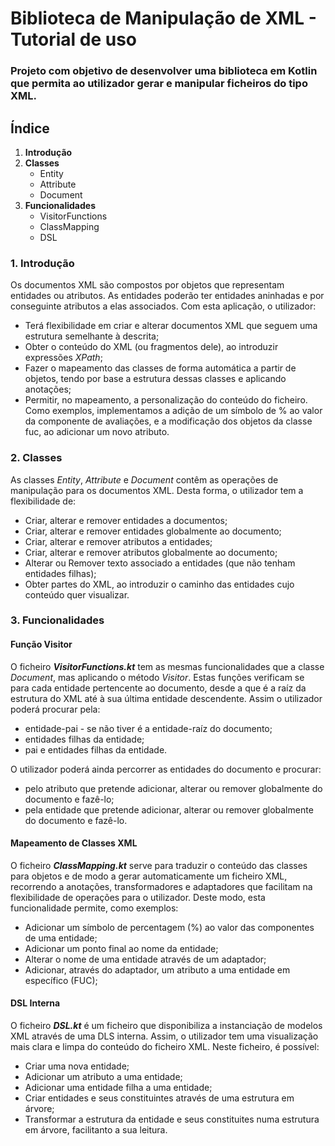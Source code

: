 # Biblioteca de Manipulação de XML - Tutorial de uso
### Projeto com objetivo de desenvolver uma biblioteca em Kotlin que permita ao utilizador gerar e manipular ficheiros do tipo XML.

## Índice

1. **Introdução**
2. **Classes**
    - Entity
    - Attribute
    - Document
3. **Funcionalidades**
    - VisitorFunctions
    - ClassMapping
    - DSL

### 1. Introdução

Os documentos XML são compostos por objetos que representam entidades ou atributos. As entidades poderão ter entidades aninhadas e por conseguinte atributos a elas associados.
Com esta aplicação, o utilizador:
- Terá flexibilidade em criar e alterar documentos XML que seguem uma estrutura semelhante à descrita;
- Obter o conteúdo do XML (ou fragmentos dele), ao introduzir expressões _XPath_;
- Fazer o mapeamento das classes de forma automática a partir de objetos, tendo por base a estrutura dessas classes e aplicando anotações;
- Permitir, no mapeamento, a personalização do conteúdo do ficheiro. Como exemplos, implementamos a adição de um símbolo de % ao valor da componente de avaliações, e a modificação dos objetos da classe fuc, ao adicionar um novo atributo.


### 2. Classes

As classes _Entity_, _Attribute_ e _Document_ contêm as operações de manipulação para os documentos XML.
Desta forma, o utilizador tem a flexibilidade de:
- Criar, alterar e remover entidades a documentos;
- Criar, alterar e remover entidades globalmente ao documento;
- Criar, alterar e remover atributos a entidades;
- Criar, alterar e remover atributos globalmente ao documento;
- Alterar ou Remover texto associado a entidades (que não tenham entidades filhas);
- Obter partes do XML, ao introduzir o caminho das entidades cujo conteúdo quer visualizar.


### 3. Funcionalidades

#### Função Visitor
O ficheiro **_VisitorFunctions.kt_** tem as mesmas funcionalidades que a classe _Document_, mas aplicando o método _Visitor_. 
Estas funções verificam se para cada entidade pertencente ao documento, desde a que é a raíz da estrutura do XML até à sua última entidade descendente.
Assim o utilizador poderá procurar pela:
- entidade-pai - se não tiver é a entidade-raíz do documento;
- entidades filhas da entidade; 
- pai e entidades filhas da entidade.

O utilizador poderá ainda percorrer as entidades do documento e procurar:
- pelo atributo que pretende adicionar, alterar ou remover globalmente do documento e fazê-lo;
- pela entidade que pretende adicionar, alterar ou remover globalmente do documento e fazê-lo.

#### Mapeamento de Classes XML
O ficheiro _**ClassMapping.kt**_ serve para traduzir o conteúdo das classes para objetos e de modo a gerar automaticamente um ficheiro XML, recorrendo a 
anotações, transformadores e adaptadores que facilitam na flexibilidade de operações para o utilizador.
Deste modo, esta funcionalidade permite, como exemplos:
- Adicionar um símbolo de percentagem (%) ao valor das componentes de uma entidade;
- Adicionar um ponto final ao nome da entidade;
- Alterar o nome de uma entidade através de um adaptador;
- Adicionar, através do adaptador, um atributo a uma entidade em específico (FUC);


#### DSL Interna 
O ficheiro _**DSL.kt**_ é um ficheiro que disponibiliza a instanciação de modelos XML através de uma DLS interna. 
Assim, o utilizador tem uma visualização mais clara e limpa do conteúdo do ficheiro XML.
Neste ficheiro, é possível:
- Criar uma nova entidade; 
- Adicionar um atributo a uma entidade;
- Adicionar uma entidade filha a uma entidade;
- Criar entidades e seus constituintes através de uma estrutura em árvore;
- Transformar a estrutura da entidade e seus constituites numa estrutura em árvore, facilitanto a sua leitura.





